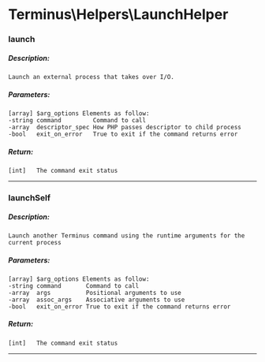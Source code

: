 # Terminus\Helpers\LaunchHelper

### launch
##### Description:
    Launch an external process that takes over I/O.

##### Parameters:
    [array] $arg_options Elements as follow:
    -string command         Command to call
    -array  descriptor_spec How PHP passes descriptor to child process
    -bool   exit_on_error   True to exit if the command returns error

##### Return:
    [int]   The command exit status

---

### launchSelf
##### Description:
    Launch another Terminus command using the runtime arguments for the
    current process

##### Parameters:
    [array] $arg_options Elements as follow:
    -string command       Command to call
    -array  args          Positional arguments to use
    -array  assoc_args    Associative arguments to use
    -bool   exit_on_error True to exit if the command returns error

##### Return:
    [int]   The command exit status

---

